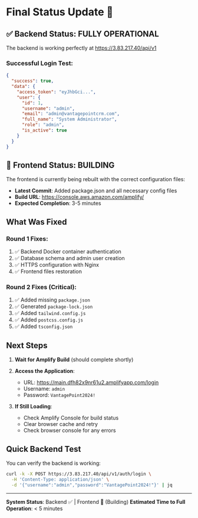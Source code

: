 # Final Status Update 🎉

## ✅ Backend Status: FULLY OPERATIONAL

The backend is working perfectly at https://3.83.217.40/api/v1

### Successful Login Test:
```json
{
  "success": true,
  "data": {
    "access_token": "eyJhbGci...",
    "user": {
      "id": 1,
      "username": "admin",
      "email": "admin@vantagepointcrm.com",
      "full_name": "System Administrator",
      "role": "admin",
      "is_active": true
    }
  }
}
```

## 🔄 Frontend Status: BUILDING

The frontend is currently being rebuilt with the correct configuration files:
- **Latest Commit**: Added package.json and all necessary config files
- **Build URL**: https://console.aws.amazon.com/amplify/
- **Expected Completion**: 3-5 minutes

## What Was Fixed

### Round 1 Fixes:
1. ✅ Backend Docker container authentication
2. ✅ Database schema and admin user creation
3. ✅ HTTPS configuration with Nginx
4. ✅ Frontend files restoration

### Round 2 Fixes (Critical):
1. ✅ Added missing `package.json`
2. ✅ Generated `package-lock.json`
3. ✅ Added `tailwind.config.js`
4. ✅ Added `postcss.config.js`
5. ✅ Added `tsconfig.json`

## Next Steps

1. **Wait for Amplify Build** (should complete shortly)
2. **Access the Application**:
   - URL: https://main.dfh82x9nr61u2.amplifyapp.com/login
   - Username: `admin`
   - Password: `VantagePoint2024!`

3. **If Still Loading**:
   - Check Amplify Console for build status
   - Clear browser cache and retry
   - Check browser console for any errors

## Quick Backend Test

You can verify the backend is working:
```bash
curl -k -X POST https://3.83.217.40/api/v1/auth/login \
  -H 'Content-Type: application/json' \
  -d '{"username":"admin","password":"VantagePoint2024!"}' | jq
```

---

**System Status**: Backend ✅ | Frontend 🔄 (Building)
**Estimated Time to Full Operation**: < 5 minutes

